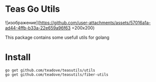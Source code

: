 # Teas Go Utils
![изображение](https://github.com/user-attachments/assets/57016a1a-ad44-4ffb-b33a-22e659a96f63 =200x200)

This package contains some usefull utils for golang


# Install

```shell
go get github.com/teadove/teasutils/utils
go get github.com/teadove/teasutils/fiber-utils
``` 
